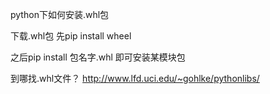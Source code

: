 python下如何安装.whl包

下载.whl包
先pip install wheel

之后pip install 包名字.whl 即可安装某模块包

到哪找.whl文件？
http://www.lfd.uci.edu/~gohlke/pythonlibs/

